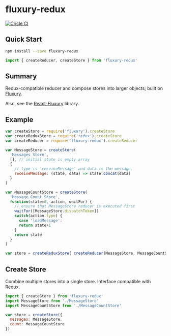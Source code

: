 # fluxury-redux

[![Circle CI](https://circleci.com/gh/FunctionFoundry/fluxury-redux/tree/master.svg?style=svg)](https://circleci.com/gh/FunctionFoundry/fluxury-redux/tree/master)

## Quick Start

```sh
npm install --save fluxury-redux
```

```js
import { createReducer, createStore } from 'fluxury-redux'
```

## Summary

Redux-compatible reducer and compose stores into larger objects; built on [Fluxury](https://github.com/FunctionFoundry/fluxury).

Also, see the [React-Fluxury](https://github.com/FunctionFoundry/react-fluxury) library.

## Example

```js
var createStore = require('fluxury').createStore
var createReduxStore = require('redux').createStore
var createReducer = require('fluxury-redux').createReducer

var MessageStore = createStore(
  'Messages Store',
  [], // initial state is empty array
  {
    // type is 'receiveMessage' and data is the message.
    receiveMessage: (state, data) => state.concat(data)
  }
)

var MessageCountStore = createStore(
  'Message Count Store',
  function(state=0, action, waitFor) {
    // ensure that MessageStore reducer is executed first
    waitFor([MessageStore.dispatchToken])
    switch(action.type) {
      case 'loadMessage':
      return state+1
    }
    return state
  }
)

var store = createReduxStore( createReducer(MessageStore, MessageCountStore) )
```

## Create Store

Combine multiple stores into a single store. Interface compatible with Redux.

```js
import { createStore } from 'fluxury-redux'
import MessageStore from './MessageStore'
import MessageCountStore from './MessageCountStore'

var store = createStore({
  messages: MessageStore,
  count: MessageCountStore
})
```
